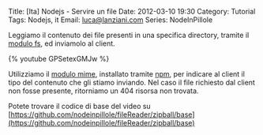 Title: [Ita] Nodejs - Servire un file
Date: 2012-03-10 19:30
Category: Tutorial
Tags: Nodejs, it
Email: luca@lanziani.com
Series: NodeInPillole

Leggiamo il contenuto dei file presenti in una specifica directory,  tramite il [modulo fs][1],   ed inviamolo al client.

{% youtube GPSetexGMJw %}

Utilizziamo il [modulo mime][2],  installato tramite [npm][3], per indicare al client il tipo del contenuto che gli stiamo inviando.
Nel caso il file richiesto dal client non fosse presente, ritorniamo un 404 risorsa non trovata.

Potete trovare il codice di base del video su [https://github.com/nodeinpillole/fileReader/zipball/base](https://github.com/nodeinpillole/fileReader/zipball/base)

[1]: http://nodejs.org/api/fs.html "modulo fs"
[2]: https://github.com/bentomas/node-mime "modulo mime"
[3]: http://npmjs.org/ "npm"